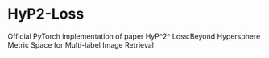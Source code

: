 # HyP2-Loss
Official PyTorch implementation of paper HyP^2^ Loss:Beyond Hypersphere Metric Space for Multi-label Image Retrieval

